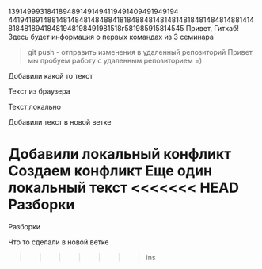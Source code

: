 1391499931841894891491494119491409491949194
4419418914881481484814848841818488481481481481848148481488141481848189418481948198491981518г581985915814545
Привет, Гитхаб! Здесь будет информация о первых командах из 3 семинара
> git push - отправить изменения в удаленный репозиторий 
Привет мы пробуем работу с удаленным репозиторием =)


Добавили какой то текст

Текст из браузера

Текст локально

Добавили текст в новой ветке

Добавили локальный конфликт
Создаем конфликт
 Еще один локальный текст
<<<<<<< HEAD
 Разборки
=======
 Разборки

Что то сделали в новой ветке
>>>>>>> ins
